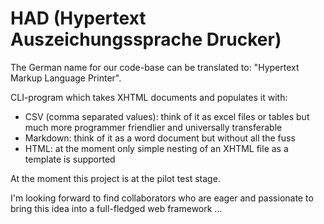 # HAD (Hypertext Auszeichungssprache Drucker)

The German name for our code-base can be translated to: "Hypertext Markup Language Printer".

CLI-program which takes XHTML documents and populates it with:

- CSV (comma separated values): think of it as excel files or tables but much more programmer friendlier and universally transferable
- Markdown: think of it as a word document but without all the fuss
- HTML: at the moment only simple nesting of an XHTML file as a template is supported

At the moment this project is at the pilot test stage.

I'm looking forward to find collaborators who are eager and passionate to bring this idea into a full-fledged web framework ...
